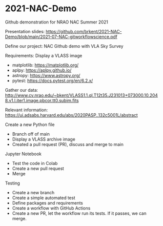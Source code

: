 # 2021-NAC-Demo
Github demonstration for NRAO NAC Summer 2021

Presentation slides:  https://github.com/brkent/2021-NAC-Demo/blob/main/2021-07-NAC-gitworkflowscience.pdf

Define our project:  NAC Github demo with VLA Sky Survey


Requirements:  Display a VLASS image
- matplotlib:  https://matplotlib.org/
- aplpy:       https://aplpy.github.io/
- astropy:     https://www.astropy.org/
- pytest:      https://docs.pytest.org/en/6.2.x/

Gather our data:  http://www.cv.nrao.edu/~bkent/VLASS1.1.ql.T12t35.J231013+073000.10.2048.v1.I.iter1.image.pbcor.tt0.subim.fits

Relevant information:  https://ui.adsabs.harvard.edu/abs/2020PASP..132c5001L/abstract

Create a new Python file
- Branch off of main
- Display a VLASS archive image
- Created a pull request (PR), discuss and merge to main

Jupyter Notebook
- Test the code in Colab
- Create a new pull request
- Merge

Testing
- Create a new branch
- Create a simple automated test
- Define packages and requirements
- Create a workflow with GitHub Actions
- Create a new PR, let the workflow run its tests.  If it passes, we can merge.
